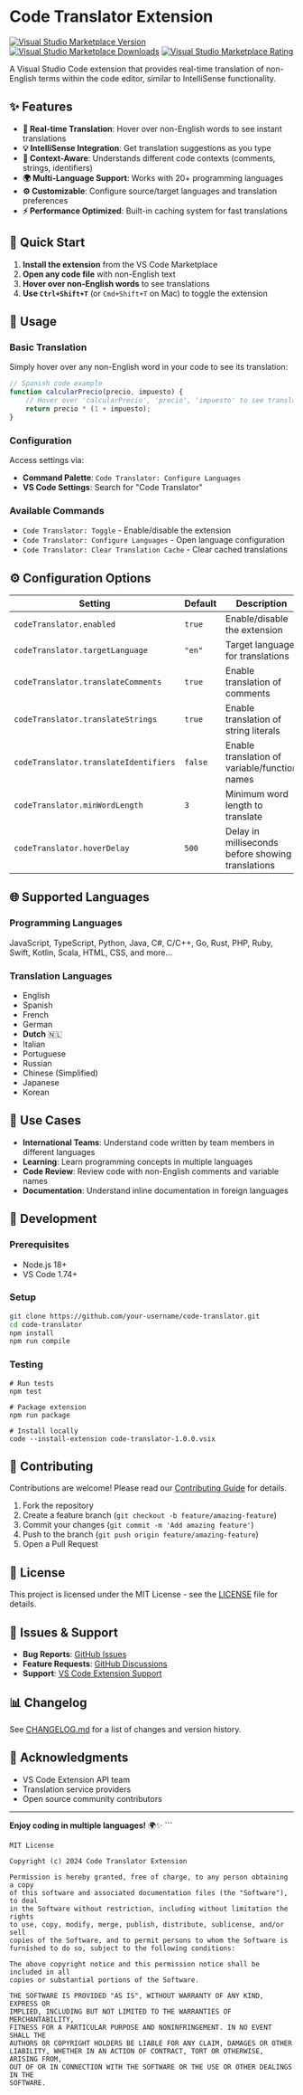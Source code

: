 # Code Translator Extension

[![Visual Studio Marketplace Version](https://img.shields.io/visual-studio-marketplace/v/REPLACE-WITH-YOUR-PUBLISHER-ID.code-translator)](https://marketplace.visualstudio.com/items?itemName=REPLACE-WITH-YOUR-PUBLISHER-ID.code-translator)
[![Visual Studio Marketplace Downloads](https://img.shields.io/visual-studio-marketplace/d/REPLACE-WITH-YOUR-PUBLISHER-ID.code-translator)](https://marketplace.visualstudio.com/items?itemName=REPLACE-WITH-YOUR-PUBLISHER-ID.code-translator)
[![Visual Studio Marketplace Rating](https://img.shields.io/visual-studio-marketplace/r/REPLACE-WITH-YOUR-PUBLISHER-ID.code-translator)](https://marketplace.visualstudio.com/items?itemName=REPLACE-WITH-YOUR-PUBLISHER-ID.code-translator)

A Visual Studio Code extension that provides real-time translation of non-English terms within the code editor, similar to IntelliSense functionality.

## ✨ Features

- **🔄 Real-time Translation**: Hover over non-English words to see instant translations
- **💡 IntelliSense Integration**: Get translation suggestions as you type
- **🎯 Context-Aware**: Understands different code contexts (comments, strings, identifiers)
- **🌍 Multi-Language Support**: Works with 20+ programming languages
- **⚙️ Customizable**: Configure source/target languages and translation preferences
- **⚡ Performance Optimized**: Built-in caching system for fast translations

## 🚀 Quick Start

1. **Install the extension** from the VS Code Marketplace
2. **Open any code file** with non-English text
3. **Hover over non-English words** to see translations
4. **Use `Ctrl+Shift+T`** (or `Cmd+Shift+T` on Mac) to toggle the extension

## 📖 Usage

### Basic Translation
Simply hover over any non-English word in your code to see its translation:

```javascript
// Spanish code example
function calcularPrecio(precio, impuesto) {
    // Hover over 'calcularPrecio', 'precio', 'impuesto' to see translations
    return precio * (1 + impuesto);
}
```

### Configuration
Access settings via:
- **Command Palette**: `Code Translator: Configure Languages`
- **VS Code Settings**: Search for "Code Translator"

### Available Commands
- `Code Translator: Toggle` - Enable/disable the extension
- `Code Translator: Configure Languages` - Open language configuration
- `Code Translator: Clear Translation Cache` - Clear cached translations

## ⚙️ Configuration Options

| Setting | Default | Description |
|---------|---------|-------------|
| `codeTranslator.enabled` | `true` | Enable/disable the extension |
| `codeTranslator.targetLanguage` | `"en"` | Target language for translations |
| `codeTranslator.translateComments` | `true` | Enable translation of comments |
| `codeTranslator.translateStrings` | `true` | Enable translation of string literals |
| `codeTranslator.translateIdentifiers` | `false` | Enable translation of variable/function names |
| `codeTranslator.minWordLength` | `3` | Minimum word length to translate |
| `codeTranslator.hoverDelay` | `500` | Delay in milliseconds before showing translations |

## 🌐 Supported Languages

### Programming Languages
JavaScript, TypeScript, Python, Java, C#, C/C++, Go, Rust, PHP, Ruby, Swift, Kotlin, Scala, HTML, CSS, and more...

### Translation Languages
- English
- Spanish
- French
- German
- **Dutch** 🇳🇱
- Italian
- Portuguese
- Russian
- Chinese (Simplified)
- Japanese
- Korean

## 🎯 Use Cases

- **International Teams**: Understand code written by team members in different languages
- **Learning**: Learn programming concepts in multiple languages
- **Code Review**: Review code with non-English comments and variable names
- **Documentation**: Understand inline documentation in foreign languages

## 🔧 Development

### Prerequisites
- Node.js 18+
- VS Code 1.74+

### Setup
```bash
git clone https://github.com/your-username/code-translator.git
cd code-translator
npm install
npm run compile
```

### Testing
```
# Run tests
npm test

# Package extension
npm run package

# Install locally
code --install-extension code-translator-1.0.0.vsix
```

## 🤝 Contributing

Contributions are welcome! Please read our [Contributing Guide](CONTRIBUTING.md) for details.

1. Fork the repository
2. Create a feature branch (`git checkout -b feature/amazing-feature`)
3. Commit your changes (`git commit -m 'Add amazing feature'`)
4. Push to the branch (`git push origin feature/amazing-feature`)
5. Open a Pull Request

## 📝 License

This project is licensed under the MIT License - see the [LICENSE](LICENSE) file for details.

## 🐛 Issues & Support

- **Bug Reports**: [GitHub Issues](https://github.com/your-username/code-translator/issues)
- **Feature Requests**: [GitHub Discussions](https://github.com/your-username/code-translator/discussions)
- **Support**: [VS Code Extension Support](https://code.visualstudio.com/docs/editor/extension-gallery#_extension-details)

## 📊 Changelog

See [CHANGELOG.md](CHANGELOG.md) for a list of changes and version history.

## 🙏 Acknowledgments

- VS Code Extension API team
- Translation service providers
- Open source community contributors

---

**Enjoy coding in multiple languages!** 🌍✨
\`\`\`

```text file="LICENSE"
MIT License

Copyright (c) 2024 Code Translator Extension

Permission is hereby granted, free of charge, to any person obtaining a copy
of this software and associated documentation files (the "Software"), to deal
in the Software without restriction, including without limitation the rights
to use, copy, modify, merge, publish, distribute, sublicense, and/or sell
copies of the Software, and to permit persons to whom the Software is
furnished to do so, subject to the following conditions:

The above copyright notice and this permission notice shall be included in all
copies or substantial portions of the Software.

THE SOFTWARE IS PROVIDED "AS IS", WITHOUT WARRANTY OF ANY KIND, EXPRESS OR
IMPLIED, INCLUDING BUT NOT LIMITED TO THE WARRANTIES OF MERCHANTABILITY,
FITNESS FOR A PARTICULAR PURPOSE AND NONINFRINGEMENT. IN NO EVENT SHALL THE
AUTHORS OR COPYRIGHT HOLDERS BE LIABLE FOR ANY CLAIM, DAMAGES OR OTHER
LIABILITY, WHETHER IN AN ACTION OF CONTRACT, TORT OR OTHERWISE, ARISING FROM,
OUT OF OR IN CONNECTION WITH THE SOFTWARE OR THE USE OR OTHER DEALINGS IN THE
SOFTWARE.
